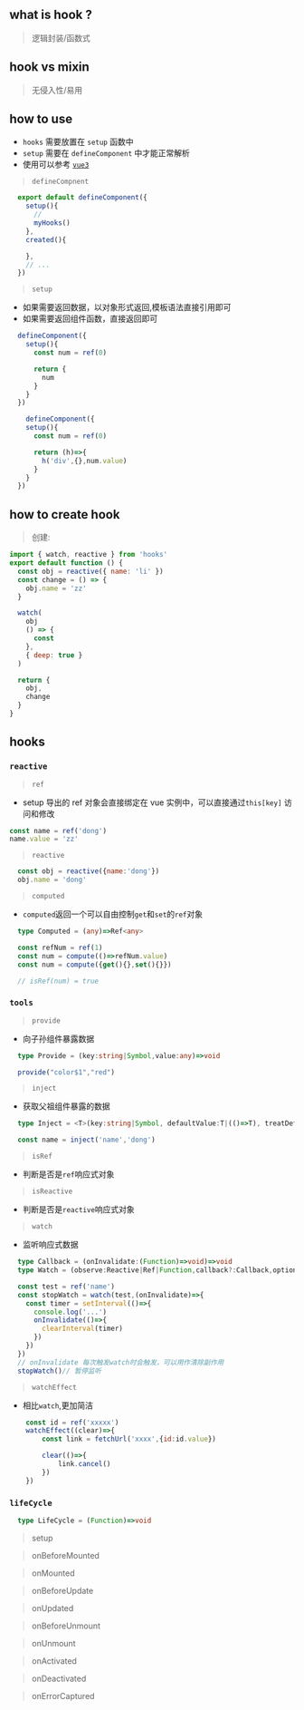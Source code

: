 ## what is hook ?

> 逻辑封装/函数式

## hook vs mixin

> 无侵入性/易用

## how to use

- `hooks` 需要放置在 `setup` 函数中
- `setup` 需要在 `defineComponent` 中才能正常解析
- 使用可以参考 [`vue3`](https://cn.vuejs.org/api/composition-api-setup.html#setup-context)

>`defineCompnent`

```js
  export default defineComponent({
    setup(){
      // 
      myHooks()
    },
    created(){

    },
    // ...
  })

```
>`setup`
- 如果需要返回数据，以对象形式返回,模板语法直接引用即可
- 如果需要返回组件函数，直接返回即可
```js
  defineComponent({
    setup(){
      const num = ref(0)

      return {
        num
      }
    }
  })

    defineComponent({
    setup(){
      const num = ref(0)

      return (h)=>{
        h('div',{},num.value)
      }
    }
  })

```


## how to create hook

> 创建:

```js
import { watch, reactive } from 'hooks'
export default function () {
  const obj = reactive({ name: 'li' })
  const change = () => {
    obj.name = 'zz'
  }

  watch(
    obj
    () => {
      const 
    },
    { deep: true }
  )

  return {
    obj,
    change
  }
}
```



## hooks

### `reactive`

> `ref`
-  setup 导出的 ref 对象会直接绑定在 vue 实例中，可以直接通过`this[key]` 访问和修改
  ```js
  const name = ref('dong')
  name.value = 'zz'
  ```

> `reactive`

  ```js
    const obj = reactive({name:'dong'})
    obj.name = 'dong'
  ```
> `computed`
 - `computed`返回一个可以自由控制`get`和`set`的`ref`对象
  ```typeScript
    type Computed = (any)=>Ref<any>
  ```
  ```js
    const refNum = ref(1)
    const num = compute(()=>refNum.value)
    const num = compute({get(){},set(){}})

    // isRef(num) = true
  ```


### `tools`
> `provide`
- 向子孙组件暴露数据
```ts
  type Provide = (key:string|Symbol,value:any)=>void
```
```js
  provide("color$1","red")
```
> `inject`
- 获取父祖组件暴露的数据
```ts
  type Inject = <T>(key:string|Symbol, defaultValue:T|(()=>T), treatDefaultAsFactory:boolean)=>T
```
```js
  const name = inject('name','dong')
```
> `isRef`
- 判断是否是`ref`响应式对象

> `isReactive`
- 判断是否是`reactive`响应式对象
> `watch`
- 监听响应式数据
```ts
  type Callback = (onInvalidate:(Function)=>void)=>void
  type Watch = (observe:Reactive|Ref|Function,callback?:Callback,options?:{immediate?:Boolean,deep?:Boolean})=>Function

```
```js
  const test = ref('name')
  const stopWatch = watch(test,(onInvalidate)=>{
    const timer = setInterval(()=>{
      console.log('...')
      onInvalidate(()=>{
        clearInterval(timer)
      })
    })
  })
  // onInvalidate 每次触发watch时会触发，可以用作清除副作用
  stopWatch()// 暂停监听
```
> `watchEffect`
- 相比`watch`,更加简洁
```js
    const id = ref('xxxxx')
    watchEffect((clear)=>{
        const link = fetchUrl('xxxx',{id:id.value})

        clear(()=>{
            link.cancel()
        })
    })
```
### `lifeCycle`
```typeScript
  type LifeCycle = (Function)=>void
```
>setup

>onBeforeMounted

>onMounted

>onBeforeUpdate

>onUpdated

>onBeforeUnmount

>onUnmount

>onActivated

>onDeactivated

>onErrorCaptured






